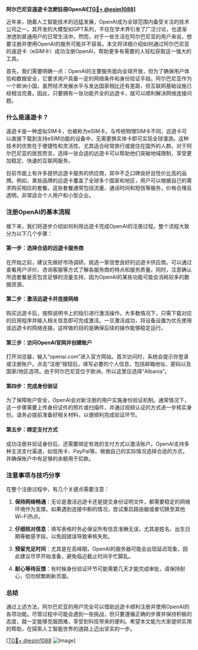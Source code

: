 **阿尔巴尼亚遠遊卡怎麽註冊OpenAI[[TG💪+ @esim1088](https://t.me/s/esim1088)]**

近年来，随着人工智能技术的迅猛发展，OpenAI成为全球范围内备受关注的技术公司之一。其开发的大模型如GPT系列，不仅在学术界引发了广泛讨论，也逐渐渗透到普通用户的日常生活中。然而，对于一些生活在阿尔巴尼亚的用户来说，想要注册并使用OpenAI的服务可能并不容易。本文将详细介绍如何通过阿尔巴尼亚的遠遊卡（eSIM卡）成功注册OpenAI，帮助更多有需要的人轻松获取这一强大的工具。

首先，我们需要明确一点：OpenAI的主要服务面向全球开放，但为了确保用户体验和数据安全，它要求用户具备一定的网络条件和身份验证手段。阿尔巴尼亚作为一个欧洲小国，虽然经济发展水平与发达国家相比还有差距，但互联网基础设施已经相当完善。因此，只要拥有一张功能齐全的远遊卡，就可以顺利解决网络连接问题。

### 什么是遠遊卡？

遠遊卡是一种虚拟SIM卡，也被称为eSIM卡。与传统物理SIM卡不同，远遊卡可以直接下载到支持eSIM功能的设备中，无需更换实体卡即可实现全球漫游。这种技术的优势在于便捷性和灵活性，尤其适合经常旅行或居住在国外的人群。对于阿尔巴尼亚的居民而言，选择一张合适的远遊卡可以帮助他们突破地域限制，享受更加稳定、快速的互联网服务。

目前市面上有许多提供远遊卡服务的供应商，其中不乏口碑良好且性价比高的品牌。例如，某些品牌的远遊卡覆盖了全球多个国家和地区，用户可以根据自己的需求购买相应的套餐。这些套餐通常包括流量、通话时间和短信等服务，价格合理且透明，非常适合个人用户和小型企业。

### 注册OpenAI的基本流程

接下来，我们将逐步介绍如何利用远遊卡完成OpenAI的注册过程。整个流程大致分为以下几个步骤：

#### 第一步：选择合适的远遊卡服务商

在开始之前，建议先做好市场调研，挑选一家信誉良好的远遊卡供应商。可以通过查看用户评价、咨询客服等方式了解各服务商的特点和服务质量。同时，注意确认所选套餐是否包含足够的流量支持，因为OpenAI的某些功能可能会消耗较多的数据资源。

#### 第二步：激活远遊卡并连接网络

购买远遊卡后，按照说明书上的指引进行激活操作。大多数情况下，只需下载对应的应用程序并输入相关信息即可完成激活。一旦激活成功，将设备设置为优先使用该远遊卡的网络连接。这样做的目的是确保后续的操作能够稳定运行。

#### 第三步：访问OpenAI官网并创建账户

打开浏览器，输入“openai.com”进入官方网站。首次访问时，系统会提示你登录或注册账户。点击“注册”按钮后，填写必要的个人信息，包括邮箱地址、密码以及国家/地区选项。由于阿尔巴尼亚位于欧洲，所以这里应选择“Albania”。

#### 第四步：完成身份验证

为了保障账户安全，OpenAI会对新注册的用户实施身份验证机制。通常情况下，这一步骤需要上传身份证件的照片或扫描件，并通过视频认证的方式进一步核实身份。请务必提前准备好相关材料，以便顺利完成验证环节。

#### 第五步：绑定支付方式

成功注册并验证身份后，还需要绑定有效的支付方式以激活账户。OpenAI支持多种主流支付渠道，如信用卡、PayPal等。根据自己的实际情况选择合适的方式，并确保账户中有足够的余额用于扣款。

### 注意事项与技巧分享

在整个注册过程中，有几个关键点需要注意：

1. **保持网络畅通**：无论是激活远遊卡还是提交身份证明文件，都需要稳定的网络环境作为支撑。如果遇到连接中断的情况，尝试重启路由器或者切换至其他Wi-Fi热点。
   
2. **仔细核对信息**：填写表格时务必保证所有信息准确无误，尤其是姓名、出生日期等敏感字段，以免因错误导致审核失败。

3. **预留充足时间**：尤其是在高峰期，OpenAI的服务器可能会出现延迟现象，因此建议尽早开始准备，避免临近截止时间手忙脚乱。

4. **耐心等待反馈**：有时候身份验证环节可能需要几天才能完成审批，请保持耐心，切勿频繁刷新页面。

### 总结

通过上述方法，阿尔巴尼亚的用户完全可以借助远遊卡顺利注册并使用OpenAI的各项功能。尽管过程中可能会遇到一些挑战，但只要遵循正确的步骤并保持积极的态度，就一定能够克服困难，享受到科技带来的便利。希望本文能为大家提供实用的帮助，在探索人工智能世界的道路上迈出坚实的一步。

[[TG💪+ @esim1088](https://t.me/s/esim1088) ![Image](https://i.postimg.cc/4NQfJmqS/Snipaste-2025-05-13-00-14-12.png)]
